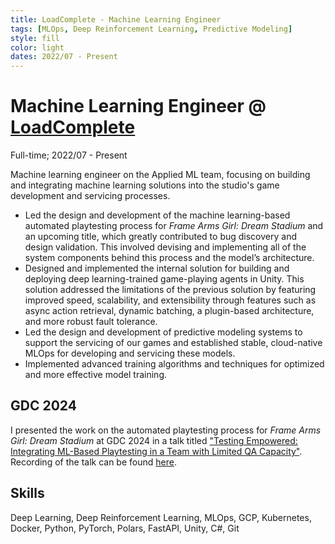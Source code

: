 ```yaml
---
title: LoadComplete - Machine Learning Engineer
tags: [MLOps, Deep Reinforcement Learning, Predictive Modeling]
style: fill
color: light
dates: 2022/07 - Present
---
```


<!-- (Optional) Image -->


<!-- Title, Organization, Employment Type, and Duration -->
# Machine Learning Engineer @ [LoadComplete](https://www.loadcomplete.com/)

Full-time; 2022/07 - Present

<!-- Work, Responsibilities, and Activities -->
Machine learning engineer on the Applied ML team, focusing on building and integrating machine learning solutions into the studio's game development and servicing processes.

- Led the design and development of the machine learning-based automated playtesting process for *Frame Arms Girl: Dream Stadium* and an upcoming title, which greatly contributed to bug discovery and design validation. This involved devising and implementing all of the system components behind this process and the model’s architecture.
- Designed and implemented the internal solution for building and deploying deep learning-trained game-playing agents in Unity. This solution addressed the limitations of the previous solution by featuring improved speed, scalability, and extensibility through features such as async action retrieval, dynamic batching, a plugin-based architecture, and more robust fault tolerance.
- Led the design and development of predictive modeling systems to support the servicing of our games and established stable, cloud-native MLOps for developing and servicing these models.
- Implemented advanced training algorithms and techniques for optimized and more effective model training.

## GDC 2024

I presented the work on the automated playtesting process for *Frame Arms Girl: Dream Stadium* at GDC 2024 in a talk titled ["Testing Empowered: Integrating ML-Based Playtesting in a Team with Limited QA Capacity"](https://schedule.gdconf.com/session/testing-empowered-integrating-ml-based-playtesting-in-a-team-with-limited-qa-capacity/898710). Recording of the talk can be found [here](https://gdcvault.com/play/1034179/Testing-Empowered-Integrating-ML-Based).

## Skills

Deep Learning, Deep Reinforcement Learning, MLOps, GCP, Kubernetes, Docker, Python, PyTorch, Polars, FastAPI, Unity, C#, Git
